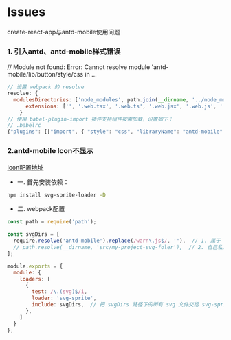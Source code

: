 # Issues
create-react-app与antd-mobile使用问题

### 1. 引入antd、antd-mobile样式错误 

// Module not found: Error: Cannot resolve module 'antd-mobile/lib/button/style/css in ...
```javaScript
// 设置 webpack 的 resolve
resolve: {
  modulesDirectories: ['node_modules', path.join(__dirname, '../node_modules')], // 可以省略这句话
      extensions: ['', '.web.tsx', '.web.ts', '.web.jsx', '.web.js', '.ts', '.tsx', '.js', '.jsx', '.json'],
    }
// 使用 babel-plugin-import 插件支持组件按需加载，设置如下：
// .babelrc
{"plugins": [["import", { "style": "css", "libraryName": "antd-mobile" }]]}
```

### 2.antd-mobile Icon不显示
[Icon配置地址](https://mobile.ant.design/components/icon#%E5%A6%82%E4%BD%95%E4%BD%BF%E7%94%A8-(WEB-%E7%89%88))
- 一. 首先安装依赖：
```bash
npm install svg-sprite-loader -D
```
- 二. webpack配置
```JavaScript
const path = require('path');

const svgDirs = [
  require.resolve('antd-mobile').replace(/warn\.js$/, ''),  // 1. 属于 antd-mobile 内置 svg 文件
  // path.resolve(__dirname, 'src/my-project-svg-foler'),  // 2. 自己私人的 svg 存放目录
];

module.exports = {
  module: {
    loaders: [
      {
        test: /\.(svg)$/i,
        loader: 'svg-sprite',
        include: svgDirs,  // 把 svgDirs 路径下的所有 svg 文件交给 svg-sprite-loader 插件处理
      },
    ]
  }
};
```